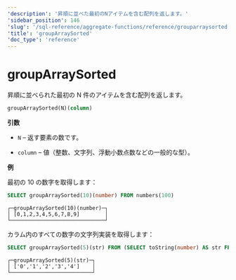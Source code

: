 ```yaml
---
'description': '昇順に並べた最初のNアイテムを含む配列を返します。'
'sidebar_position': 146
'slug': '/sql-reference/aggregate-functions/reference/grouparraysorted'
'title': 'groupArraySorted'
'doc_type': 'reference'
---
```



# groupArraySorted

昇順に並べられた最初の N 件のアイテムを含む配列を返します。

```sql
groupArraySorted(N)(column)
```

**引数**

- `N` – 返す要素の数です。

- `column` – 値（整数、文字列、浮動小数点数などの一般的な型）。

**例**

最初の 10 の数字を取得します：

```sql
SELECT groupArraySorted(10)(number) FROM numbers(100)
```

```text
┌─groupArraySorted(10)(number)─┐
│ [0,1,2,3,4,5,6,7,8,9]        │
└──────────────────────────────┘
```

カラム内のすべての数字の文字列実装を取得します：

```sql
SELECT groupArraySorted(5)(str) FROM (SELECT toString(number) AS str FROM numbers(5));
```

```text
┌─groupArraySorted(5)(str)─┐
│ ['0','1','2','3','4']    │
└──────────────────────────┘
```
